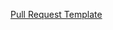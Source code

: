 [Pull Request Template](https://raw.githubusercontent.com/reobin/vimcolorschemes/main/.github/PULL_REQUEST_TEMPLATE.md ":include")
